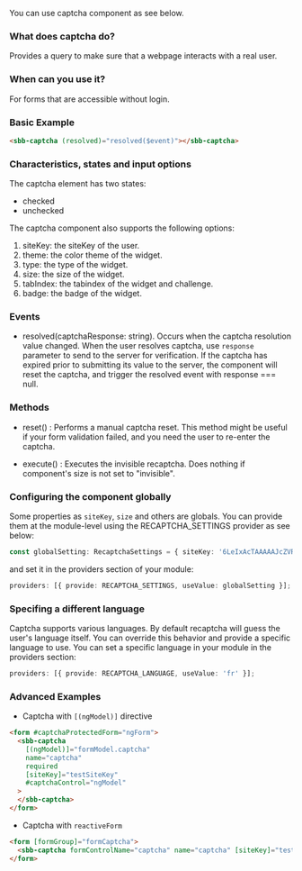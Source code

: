 You can use captcha component as see below.

### What does captcha do?

Provides a query to make sure that a webpage interacts with a real user.

### When can you use it?

For forms that are accessible without login.

### Basic Example

```html
<sbb-captcha (resolved)="resolved($event)"></sbb-captcha>
```

### Characteristics, states and input options

The captcha element has two states:

- checked
- unchecked

The captcha component also supports the following options:

1. siteKey: the siteKey of the user.
2. theme: the color theme of the widget.
3. type: the type of the widget.
4. size: the size of the widget.
5. tabIndex: the tabindex of the widget and challenge.
6. badge: the badge of the widget.

### Events

- resolved(captchaResponse: string). Occurs when the captcha resolution value changed. When the user resolves captcha, use `response` parameter to send to the server for verification. If the captcha has expired prior to submitting its value to the server, the component will reset the captcha, and trigger the resolved event with response === null.

### Methods

- reset() : Performs a manual captcha reset. This method might be useful if your form validation failed, and you need the user to re-enter the captcha.

- execute() : Executes the invisible recaptcha. Does nothing if component's size is not set to "invisible".

### Configuring the component globally

Some properties as `siteKey`, `size` and others are globals. You can provide them at the module-level using the RECAPTCHA_SETTINGS provider as see below:

```ts
const globalSetting: RecaptchaSettings = { siteKey: '6LeIxAcTAAAAAJcZVRqyHh71UMIEGNQ_MXjiZKhI' };
```

and set it in the providers section of your module:

```ts
providers: [{ provide: RECAPTCHA_SETTINGS, useValue: globalSetting }];
```

### Specifing a different language

Captcha supports various languages. By default recaptcha will guess the user's language itself.
You can override this behavior and provide a specific language to use.
You can set a specific language in your module in the providers section:

```ts
providers: [{ provide: RECAPTCHA_LANGUAGE, useValue: 'fr' }];
```

### Advanced Examples

- Captcha with `[(ngModel)]` directive

```html
<form #captchaProtectedForm="ngForm">
  <sbb-captcha
    [(ngModel)]="formModel.captcha"
    name="captcha"
    required
    [siteKey]="testSiteKey"
    #captchaControl="ngModel"
  >
  </sbb-captcha>
</form>
```

- Captcha with `reactiveForm`

```html
<form [formGroup]="formCaptcha">
  <sbb-captcha formControlName="captcha" name="captcha" [siteKey]="testSiteKey"> </sbb-captcha>
</form>
```

